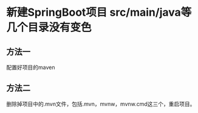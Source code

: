 

# 新建SpringBoot项目 src/main/java等几个目录没有变色

## 方法一

配置好项目的maven

## 方法二

删除掉项目中的.mvn文件，包括.mvn，mvnw，mvnw.cmd这三个，重启项目。

<!--[Home](/)-->